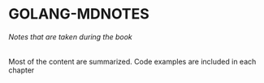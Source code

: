 # GOLANG-MDNOTES
###### Notes that are taken during the book
Most of the content are summarized. Code examples are included in each chapter

